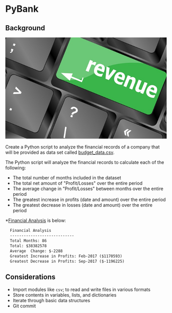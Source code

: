 # PyBank

## Background

![](https://github.com/jwang711/python-projects/blob/master/Python-Bank-Data-Analysis/image/revenue-per-lead.jpg)

Create a Python script to analyze the financial records of a company that will be provided as data set called [budget_data.csv](https://github.com/jwang711/python-projects/blob/master/Python-Bank-Data-Analysis/resources/budget_data.csv). 

The Python script will analyze the financial records to calculate each of the following:
  * The total number of months included in the dataset
  * The total net amount of "Profit/Losses" over the entire period
  * The average change in "Profit/Losses" between months over the entire period
  * The greatest increase in profits (date and amount) over the entire period
  * The greatest decrease in losses (date and amount) over the entire period

*[Financial Analysis](https://github.com/jwang711/python-projects/blob/master/Python-Bank-Data-Analysis/financial_analysis.txt) is below: 
```text
  Financial Analysis
  ----------------------------
  Total Months: 86
  Total: $38382578
  Average  Change: $-2288
  Greatest Increase in Profits: Feb-2017 ($1170593)
  Greatest Decrease in Profits: Sep-2017 ($-1196225)
  ```
## Considerations

  * Import modules like `csv`; to read and write files in various formats
  * Store contents in variables, lists, and dictionaries
  * Iterate through basic data structures
  * Git commit
